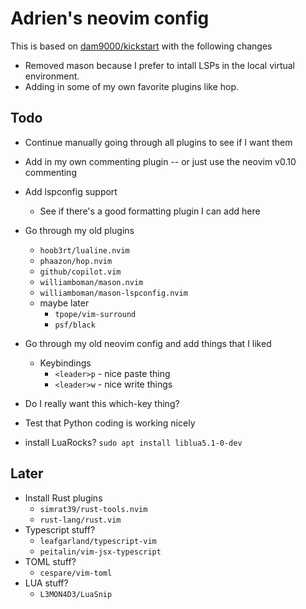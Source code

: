 # Adrien's neovim config

This is based on [dam9000/kickstart](https://github.com/dam9000/kickstart-modular.nvim) with the following changes

* Removed mason because I prefer to intall LSPs in the local virtual environment.
* Adding in some of my own favorite plugins like hop.

## Todo 

* Continue manually going through all plugins to see if I want them
* Add in my own commenting plugin -- or just use the neovim v0.10 commenting

* Add lspconfig support
    * See if there's a good formatting plugin I can add here

* Go through my old plugins 
    * `hoob3rt/lualine.nvim`
    * `phaazon/hop.nvim`
    * `github/copilot.vim`
    * `williamboman/mason.nvim`
    * `williamboman/mason-lspconfig.nvim`
    * maybe later
        * `tpope/vim-surround`
        * `psf/black`

* Go through my old neovim config and add things that I liked
    * Keybindings
        * `<leader>p` - nice paste thing
        * `<leader>w` - nice write things
* Do I really want this which-key thing? 
* Test that Python coding is working nicely
* install LuaRocks? `sudo apt install liblua5.1-0-dev`

## Later

* Install Rust plugins
    * `simrat39/rust-tools.nvim`
    * `rust-lang/rust.vim`
* Typescript stuff?
    * `leafgarland/typescript-vim`
    * `peitalin/vim-jsx-typescript`
* TOML stuff?
    * `cespare/vim-toml`
* LUA stuff?
    * `L3MON4D3/LuaSnip`
